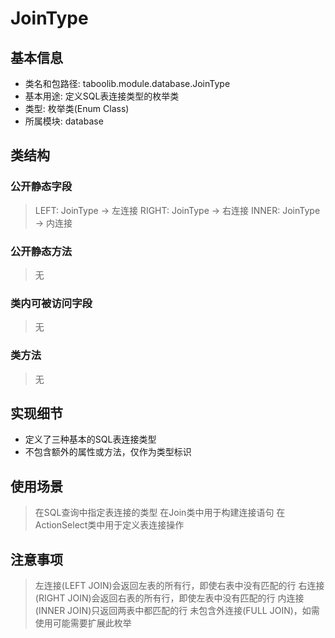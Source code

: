 # JoinType

## 基本信息
- 类名和包路径: taboolib.module.database.JoinType
- 基本用途: 定义SQL表连接类型的枚举类
- 类型: 枚举类(Enum Class)
- 所属模块: database

## 类结构

### 公开静态字段
> LEFT: JoinType -> 左连接
> RIGHT: JoinType -> 右连接
> INNER: JoinType -> 内连接

### 公开静态方法
> 无

### 类内可被访问字段
> 无

### 类方法
> 无

## 实现细节
- 定义了三种基本的SQL表连接类型
- 不包含额外的属性或方法，仅作为类型标识

## 使用场景
> 在SQL查询中指定表连接的类型
> 在Join类中用于构建连接语句
> 在ActionSelect类中用于定义表连接操作

## 注意事项
> 左连接(LEFT JOIN)会返回左表的所有行，即使右表中没有匹配的行
> 右连接(RIGHT JOIN)会返回右表的所有行，即使左表中没有匹配的行
> 内连接(INNER JOIN)只返回两表中都匹配的行
> 未包含外连接(FULL JOIN)，如需使用可能需要扩展此枚举